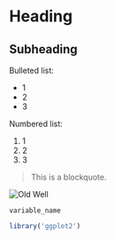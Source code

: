 # Heading
## Subheading

Bulleted list:
- 1
- 2
- 3

Numbered list:
1. 1
2. 2
3. 3

> This
> is
> a
> blockquote.

![Old Well](https://assets.simpleviewinc.com/simpleview/image/fetch/c_fill,h_411,q_75,w_620/https://assets.dam.simpleviewinc.com/asset/618162ebe6e035006b34c6e0)

`
variable_name
`

```r
library('ggplot2')
```